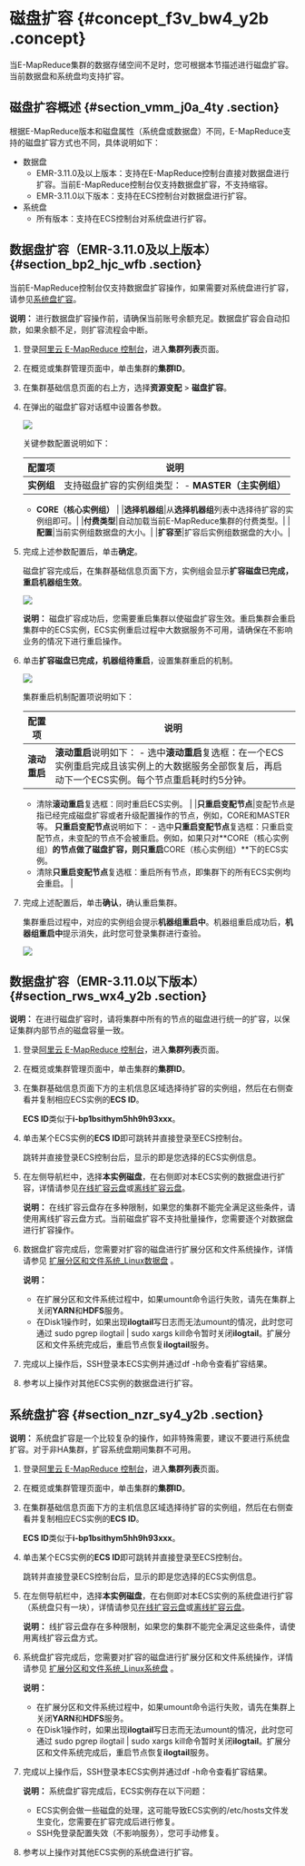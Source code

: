 # 磁盘扩容 {#concept_f3v_bw4_y2b .concept}

当E-MapReduce集群的数据存储空间不足时，您可根据本节描述进行磁盘扩容。当前数据盘和系统盘均支持扩容。

## 磁盘扩容概述 {#section_vmm_j0a_4ty .section}

根据E-MapReduce版本和磁盘属性（系统盘或数据盘）不同，E-MapReduce支持的磁盘扩容方式也不同，具体说明如下：

-   数据盘
    -   EMR-3.11.0及以上版本：支持在E-MapReduce控制台直接对数据盘进行扩容。当前E-MapReduce控制台仅支持数据盘扩容，不支持缩容。
    -   EMR-3.11.0以下版本：支持在ECS控制台对数据盘进行扩容。
-   系统盘
    -   所有版本：支持在ECS控制台对系统盘进行扩容。

## 数据盘扩容（EMR-3.11.0及以上版本） {#section_bp2_hjc_wfb .section}

当前E-MapReduce控制台仅支持数据盘扩容操作，如果需要对系统盘进行扩容，请参见[系统盘扩容](#section_nzr_sy4_y2b)。

**说明：** 进行数据盘扩容操作前，请确保当前账号余额充足。数据盘扩容会自动扣款，如果余额不足，则扩容流程会中断。

1.  登录[阿里云 E-MapReduce 控制台](https://emr.console.aliyun.com/console)，进入**集群列表**页面。
2.  在概览或集群管理页面中，单击集群的**集群ID**。
3.  在集群基础信息页面的右上方，选择**资源变配** \> **磁盘扩容**。
4.  在弹出的磁盘扩容对话框中设置各参数。

    ![](http://static-aliyun-doc.oss-cn-hangzhou.aliyuncs.com/assets/img/17864/156594900932531_zh-CN.png)

    关键参数配置说明如下：

    |配置项|说明|
    |---|--|
    |**实例组**|支持磁盘扩容的实例组类型：     -   **MASTER（主实例组）**
    -   **CORE（核心实例组）**
 |
    |**选择机器组**|从**选择机器组**列表中选择待扩容的实例组即可。|
    |**付费类型**|自动加载当前E-MapReduce集群的付费类型。|
    |**配置**|当前实例组数据盘的大小。|
    |**扩容至**|扩容后实例组数据盘的大小。|

5.  完成上述参数配置后，单击**确定**。

    磁盘扩容完成后，在集群基础信息页面下方，实例组会显示**扩容磁盘已完成，重启机器组生效**。

    ![](http://static-aliyun-doc.oss-cn-hangzhou.aliyuncs.com/assets/img/17864/156594900934253_zh-CN.png)

    **说明：** 磁盘扩容成功后，您需要重启集群以使磁盘扩容生效。重启集群会重启集群中的ECS实例，ECS实例重启过程中大数据服务不可用，请确保在不影响业务的情况下进行重启操作。

6.  单击**扩容磁盘已完成，机器组待重启**，设置集群重启的机制。

    ![](http://static-aliyun-doc.oss-cn-hangzhou.aliyuncs.com/assets/img/17864/156594900934254_zh-CN.png)

    集群重启机制配置项说明如下：

    |配置项|说明|
    |---|--|
    |**滚动重启**|**滚动重启**说明如下：     -   选中**滚动重启**复选框：在一个ECS实例重启完成且该实例上的大数据服务全部恢复后，再启动下一个ECS实例。每个节点重启耗时约5分钟。
    -   清除**滚动重启**复选框：同时重启ECS实例。
 |
    |**只重启变配节点**|变配节点是指已经完成磁盘扩容或者升级配置操作的节点，例如，CORE和MASTER等。 **只重启变配节点**说明如下：     -   选中**只重启变配节点**复选框：只重启变配节点，未变配的节点不会被重启。例如，如果只对**CORE（核心实例组）**的节点做了磁盘扩容，则只重启**CORE（核心实例组）**下的ECS实例。
    -   清除**只重启变配节点**复选框：重启所有节点，即集群下的所有ECS实例均会重启。
 |

7.  完成上述配置后，单击**确认**，确认重启集群。

    集群重启过程中，对应的实例组会提示**机器组重启中**。机器组重启成功后，**机器组重启中**提示消失，此时您可登录集群进行查验。

    ![](http://static-aliyun-doc.oss-cn-hangzhou.aliyuncs.com/assets/img/17864/156594900934255_zh-CN.png)


## 数据盘扩容（EMR-3.11.0以下版本） {#section_rws_wx4_y2b .section}

**说明：** 在进行磁盘扩容时，请将集群中所有的节点的磁盘进行统一的扩容，以保证集群内部节点的磁盘容量一致。

1.  登录[阿里云 E-MapReduce 控制台](https://emr.console.aliyun.com/console)，进入**集群列表**页面。
2.  在概览或集群管理页面中，单击集群的**集群ID**。
3.  在集群基础信息页面下方的主机信息区域选择待扩容的实例组，然后在右侧查看并复制相应ECS实例的**ECS ID**。

    **ECS ID**类似于**i-bp1bsithym5hh9h93xxx**。

4.  单击某个ECS实例的**ECS ID**即可跳转并直接登录至ECS控制台。

    跳转并直接登录ECS控制台后，显示的即是您选择的ECS实例信息。

5.  在左侧导航栏中，选择**本实例磁盘**，在右侧即对本ECS实例的数据盘进行扩容，详情请参见[在线扩容云盘](../../../../cn.zh-CN/块存储/云盘/扩容云盘/在线扩容云盘.md#)或[离线扩容云盘](../../../../cn.zh-CN/块存储/云盘/扩容云盘/离线扩容云盘.md#)。

    **说明：** 在线扩容云盘存在多种限制，如果您的集群不能完全满足这些条件，请使用离线扩容云盘方式。当前磁盘扩容不支持批量操作，您需要逐个对数据盘进行扩容操作。

6.  数据盘扩容完成后，您需要对扩容的磁盘进行扩展分区和文件系统操作，详情请参见 [扩展分区和文件系统\_Linux数据盘](../../../../cn.zh-CN/块存储/云盘/扩容云盘/扩展分区和文件系统_Linux数据盘.md#) 。

    **说明：** 

    -   在扩展分区和文件系统过程中，如果umount命令运行失败，请先在集群上关闭**YARN**和**HDFS**服务。
    -   在Disk1操作时，如果出现**ilogtail**写日志而无法umount的情况，此时您可通过 sudo pgrep ilogtail | sudo xargs kill命令暂时关闭**ilogtail**。扩展分区和文件系统完成后，重启节点恢复**ilogtail**服务。
7.  完成以上操作后，SSH登录本ECS实例并通过df -h命令查看扩容结果。
8.  参考以上操作对其他ECS实例的数据盘进行扩容。

## 系统盘扩容 {#section_nzr_sy4_y2b .section}

**说明：** 系统盘扩容是一个比较复杂的操作，如非特殊需要，建议不要进行系统盘扩容。对于非HA集群，扩容系统盘期间集群不可用。

1.  登录[阿里云 E-MapReduce 控制台](https://emr.console.aliyun.com/console)，进入**集群列表**页面。
2.  在概览或集群管理页面中，单击集群的**集群ID**。
3.  在集群基础信息页面下方的主机信息区域选择待扩容的实例组，然后在右侧查看并复制相应ECS实例的**ECS ID**。

    **ECS ID**类似于**i-bp1bsithym5hh9h93xxx**。

4.  单击某个ECS实例的**ECS ID**即可跳转并直接登录至ECS控制台。

    跳转并直接登录ECS控制台后，显示的即是您选择的ECS实例信息。

5.  在左侧导航栏中，选择**本实例磁盘**，在右侧即对本ECS实例的系统盘进行扩容（系统盘只有一块），详情请参见[在线扩容云盘](../../../../cn.zh-CN/块存储/云盘/扩容云盘/在线扩容云盘.md#)或[离线扩容云盘](../../../../cn.zh-CN/块存储/云盘/扩容云盘/离线扩容云盘.md#)。

    **说明：** 线扩容云盘存在多种限制，如果您的集群不能完全满足这些条件，请使用离线扩容云盘方式。

6.  系统盘扩容完成后，您需要对扩容的磁盘进行扩展分区和文件系统操作，详情请参见 [扩展分区和文件系统\_Linux系统盘](../../../../cn.zh-CN/块存储/云盘/扩容云盘/扩展分区和文件系统_Linux系统盘.md#) 。

    **说明：** 

    -   在扩展分区和文件系统过程中，如果umount命令运行失败，请先在集群上关闭**YARN**和**HDFS**服务。
    -   在Disk1操作时，如果出现**ilogtail**写日志而无法umount的情况，此时您可通过 sudo pgrep ilogtail | sudo xargs kill命令暂时关闭**ilogtail**。扩展分区和文件系统完成后，重启节点恢复**ilogtail**服务。
7.  完成以上操作后，SSH登录本ECS实例并通过df -h命令查看扩容结果。

    **说明：** 系统盘扩容完成后，ECS实例存在以下问题：

    -   ECS实例会做一些磁盘的处理，这可能导致ECS实例的/etc/hosts文件发生变化，您需要在扩容完成后进行修复。
    -   SSH免登录配置失效（不影响服务），您可手动修复。
8.  参考以上操作对其他ECS实例的系统盘进行扩容。

